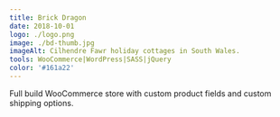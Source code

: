 ```yaml
---
title: Brick Dragon
date: 2018-10-01
logo: ./logo.png
image: ./bd-thumb.jpg
imageAlt: Cilhendre Fawr holiday cottages in South Wales.
tools: WooCommerce|WordPress|SASS|jQuery
color: '#161a22'
---
```

Full build WooCommerce store with custom product fields and custom shipping options.